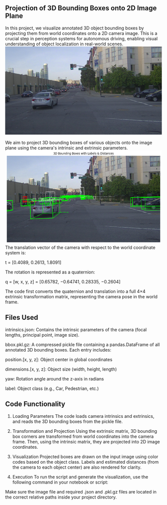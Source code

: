 ## Projection of 3D Bounding Boxes onto 2D Image Plane
In this project, we visualize annotated 3D object bounding boxes by projecting them from world coordinates onto a 2D camera image. This is a crucial step in perception systems for autonomous driving, enabling visual understanding of object localization in real-world scenes.
![ICP Result](images/Q2.jpg)

We aim to project 3D bounding boxes of various objects onto the image plane using the camera's intrinsic and extrinsic parameters.
![ICP Result](images/1.png)
The translation vector of the camera with respect to the world coordinate system is:

t = [0.4089, 0.2613, 1.8091]

The rotation is represented as a quaternion:

q = [w, x, y, z] = [0.65782, −0.64741, 0.28335, −0.2604]

The code first converts the quaternion and translation into a full 4×4 extrinsic transformation matrix, representing the camera pose in the world frame.

## Files Used
intrinsics.json: Contains the intrinsic parameters of the camera (focal lengths, principal point, image size).

bbox.pkl.gz: A compressed pickle file containing a pandas.DataFrame of all annotated 3D bounding boxes. Each entry includes:

position.[x, y, z]: Object center in global coordinates

dimensions.[x, y, z]: Object size (width, height, length)

yaw: Rotation angle around the z-axis in radians

label: Object class (e.g., Car, Pedestrian, etc.)

## Code Functionality
1. Loading Parameters
The code loads camera intrinsics and extrinsics, and reads the 3D bounding boxes from the pickle file.

2. Transformation and Projection
Using the extrinsic matrix, 3D bounding box corners are transformed from world coordinates into the camera frame. Then, using the intrinsic matrix, they are projected into 2D image coordinates.

3. Visualization
Projected boxes are drawn on the input image using color codes based on the object class. Labels and estimated distances (from the camera to each object center) are also rendered for clarity.

4. Execution
To run the script and generate the visualization, use the following command in your notebook or script:

Make sure the image file and required .json and .pkl.gz files are located in the correct relative paths inside your project directory.

